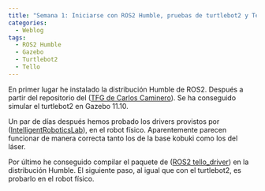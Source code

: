 ```yaml
---
title: "Semana 1: Iniciarse con ROS2 Humble, pruebas de turtlebot2 y Tello"
categories:
  - Weblog
tags:
  - ROS2 Humble
  - Gazebo
  - Turtlebot2
  - Tello
---
```


En primer lugar he instalado la distribución Humble de ROS2. Después a partir del repositorio del  ([TFG de Carlos Caminero](https://github.com/RoboticsLabURJC/2021-tfg-carlos-caminero)). Se ha conseguido simular el turtlebot2 en Gazebo 11.10.

Un par de días después hemos probado los drivers provistos por ([IntelligentRoboticsLab](https://github.com/IntelligentRoboticsLabs/Robots/tree/humble)), en el robot físico. Aparentemente parecen funcionar de manera correcta tanto los de la base kobuki como los del láser.

Por último he conseguido compilar el paquete de ([ROS2 tello_driver](http://wiki.ros.org/tello_driver)) en la distribución Humble. El siguiente paso, al igual que con el turtlebot2, es probarlo en el robot físico.
